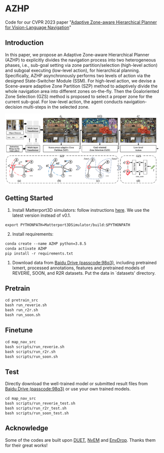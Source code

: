 # AZHP

Code for our CVPR 2023 paper "[Adaptive Zone-aware Hierarchical Planner for Vision-Language Navigation](https://openaccess.thecvf.com/content/CVPR2023/papers/Gao_Adaptive_Zone-Aware_Hierarchical_Planner_for_Vision-Language_Navigation_CVPR_2023_paper.pdf)"

## Introduction
In this paper, we propose an Adaptive Zone-aware Hierarchical Planner (AZHP) to explicitly divides the navigation process into two heterogeneous phases, i.e., sub-goal setting via zone partition/selection (high-level action) and subgoal executing (low-level action), for hierarchical planning. Specifically, AZHP asynchronously performs two levels of action via the designed State-Switcher Module (SSM). For high-level action, we devise a Scene-aware adaptive Zone Partition (SZP) method to adaptively divide the whole navigation area into different zones on-the-fly. Then the Goaloriented Zone Selection (GZS) method is proposed to select a proper zone for the current sub-goal. For low-level action, the agent conducts navigation-decision multi-steps in the selected zone.

![framework](framework.png)

## Getting Started
1. Install Matterport3D simulators: follow instructions [here](https://github.com/peteanderson80/Matterport3DSimulator). We use the latest version instead of v0.1.
```
export PYTHONPATH=Matterport3DSimulator/build:$PYTHONPATH
```

2. Install requirements:
```setup
conda create --name AZHP python=3.8.5
conda activate AZHP
pip install -r requirements.txt
```

1. Download data from [Baidu Drive (passcode:98q3)](https://pan.baidu.com/s/1cw_GjDHGnHv-jb8GRYsfWw), including pretrained lxmert, processed annotations, features and pretrained models of REVERIE, SOON, and R2R datasets. Put the data in `datasets' directory.


## Pretrain

```pretrain
cd pretrain_src
bash run_reverie.sh
bash run_r2r.sh
bash run_soon.sh
```

## Finetune

```finetune
cd map_nav_src
bash scripts/run_reverie.sh
bash scripts/run_r2r.sh
bash scripts/run_soon.sh
```
## Test
Directly download the well-trained model or submitted result files from [Baidu Drive (passcode:98q3)](https://pan.baidu.com/s/1cw_GjDHGnHv-jb8GRYsfWw) or use your own trained models.
```test
cd map_nav_src
bash scripts/run_reverie_test.sh
bash scripts/run_r2r_test.sh
bash scripts/run_soon_test.sh
```
  
## Acknowledge
Some of the codes are built upon [DUET](https://github.com/cshizhe/VLN-DUET), [NvEM](https://github.com/MarSaKi/NvEM) and [EnvDrop](https://github.com/airsplay/R2R-EnvDrop). Thanks them for their great works!

